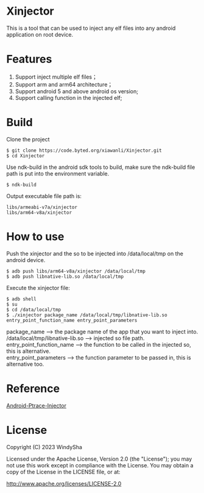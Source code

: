 # Xinjector
This is a tool that can be used to inject any elf files into any android application on root device.

# Features
1. Support inject multiple elf files；
2. Support arm and arm64 architecture；
3. Support android 5 and above android os version;
4. Support calling function in the injected elf;

# Build
Clone the project
```
$ git clone https://code.byted.org/xiawanli/Xinjector.git
$ cd Xinjector
```
Use ndk-build in the android sdk tools to build, make sure the ndk-build file path is put into the environment variable.
```
$ ndk-build
```
Output executable file path is:
```
libs/armeabi-v7a/xinjector
libs/arm64-v8a/xinjector
```
# How to use
Push the xinjector and the so to be injected into /data/local/tmp on the android device.
```
$ adb push libs/arm64-v8a/xinjector /data/local/tmp
$ adb push libnative-lib.so /data/local/tmp
```
Execute the xinjector file:
```
$ adb shell
$ su
$ cd /data/local/tmp
$ ./xinjector package_name /data/local/tmp/libnative-lib.so entry_point_function_name entry_point_parameters
```
package_name  --> the package name of the app that you want to inject into.  
/data/local/tmp/libnative-lib.so  --> injected so file path.  
entry_point_function_name  --> the function to be called in the injected so, this is alternative.  
entry_point_parameters   --> the function parameter to be passed in, this is alternative too.  

# Reference
[Android-Ptrace-Injector](https://github.com/reveny/Android-Ptrace-Injector)

# License
Copyright (C) 2023 WindySha

Licensed under the Apache License, Version 2.0 (the "License"); you may not use this work 
except in compliance with the License. You may obtain a copy of the License in the 
LICENSE file, or at:

http://www.apache.org/licenses/LICENSE-2.0
